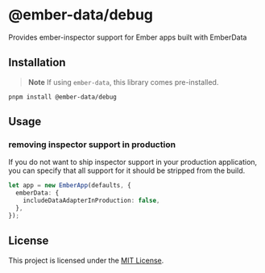 # @ember-data/debug

Provides ember-inspector support for Ember apps built with EmberData
## Installation

> **Note**
> If using `ember-data`, this library comes pre-installed.

```
pnpm install @ember-data/debug
```

## Usage

### removing inspector support in production

If you do not want to ship inspector support in your production application, you can specify
that all support for it should be stripped from the build.

```ts
let app = new EmberApp(defaults, {
  emberData: {
    includeDataAdapterInProduction: false,
  },
});
```

## License

This project is licensed under the [MIT License](LICENSE.md).
